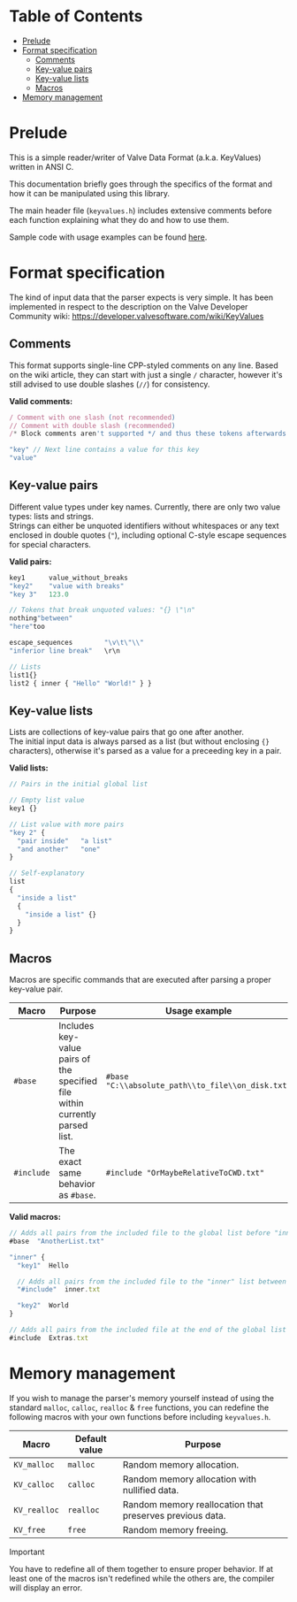 # Table of Contents

- [Prelude](#Prelude)
- [Format specification](#Format-specification)
  - [Comments](#Comments)
  - [Key-value pairs](#Key-value-pairs)
  - [Key-value lists](#Key-value-lists)
  - [Macros](#Macros)
- [Memory management](#Memory-management)

# Prelude

This is a simple reader/writer of Valve Data Format (a.k.a. KeyValues) written in ANSI C.

This documentation briefly goes through the specifics of the format and how it can be manipulated using this library.

The main header file (`keyvalues.h`) includes extensive comments before each function explaining what they do and how to use them.

Sample code with usage examples can be found [here](samples).

# Format specification

The kind of input data that the parser expects is very simple. It has been implemented in respect to the description on the Valve Developer Community wiki: https://developer.valvesoftware.com/wiki/KeyValues

## Comments
This format supports single-line CPP-styled comments on any line. Based on the wiki article, they can start with just a single `/` character, however it's still advised to use double slashes (`//`) for consistency.

**Valid comments:**
```js
/ Comment with one slash (not recommended)
// Comment with double slash (recommended)
/* Block comments aren't supported */ and thus these tokens afterwards are ignored

"key" // Next line contains a value for this key
"value"
```

## Key-value pairs
Different value types under key names. Currently, there are only two value types: lists and strings.  
Strings can either be unquoted identifiers without whitespaces or any text enclosed in double quotes (`"`), including optional C-style escape sequences for special characters.

**Valid pairs:**
```js
key1      value_without_breaks
"key2"    "value with breaks"
"key 3"   123.0

// Tokens that break unquoted values: "{} \"\n"
nothing"between"
"here"too

escape_sequences        "\v\t\"\\"
"inferior line break"   \r\n

// Lists
list1{}
list2 { inner { "Hello" "World!" } }
```

## Key-value lists
Lists are collections of key-value pairs that go one after another.  
The initial input data is always parsed as a list (but without enclosing `{}` characters), otherwise it's parsed as a value for a preceeding key in a pair.

**Valid lists:**
```js
// Pairs in the initial global list

// Empty list value
key1 {}

// List value with more pairs
"key 2" {
  "pair inside"   "a list"
  "and another"   "one"
}

// Self-explanatory
list
{
  "inside a list"
  {
    "inside a list" {}
  }
}
```

## Macros
Macros are specific commands that are executed after parsing a proper key-value pair.

| Macro      | Purpose | Usage example |
| ---------- | ------- | ------------- |
| `#base`    | Includes key-value pairs of the specified file within currently parsed list. | `#base "C:\\absolute_path\\to_file\\on_disk.txt"` |
| `#include` | The exact same behavior as `#base`. | `#include "OrMaybeRelativeToCWD.txt"` |

**Valid macros:**
```js
// Adds all pairs from the included file to the global list before "inner"
#base  "AnotherList.txt"

"inner" {
  "key1"  Hello

  // Adds all pairs from the included file to the "inner" list between "key1" and "key2"
  "#include"  inner.txt

  "key2"  World
}

// Adds all pairs from the included file at the end of the global list
#include  Extras.txt
```

# Memory management
If you wish to manage the parser's memory yourself instead of using the standard `malloc`, `calloc`, `realloc` & `free` functions, you can redefine the following macros with your own functions before including `keyvalues.h`.

| Macro        | Default value | Purpose |
| ------------ | ------------- | ------- |
| `KV_malloc`  | `malloc`      | Random memory allocation. |
| `KV_calloc`  | `calloc`      | Random memory allocation with nullified data. |
| `KV_realloc` | `realloc`     | Random memory reallocation that preserves previous data. |
| `KV_free`    | `free`        | Random memory freeing. |

> [!IMPORTANT]
> You have to redefine all of them together to ensure proper behavior. If at least one of the macros isn't redefined while the others are, the compiler will display an error.
